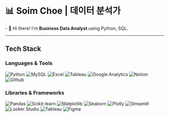 <h1>📊 Soim Choe | 데이터 분석가</h1>

<p>
- 👋 Hi there! I'm <strong>Business Data Analyst</strong> using Python, SQL.
  <br>
</p>

---
## Tech Stack

### Languages & Tools
![Python](https://img.shields.io/badge/-Python-3776AB?style=flat-square&logo=python&logoColor=white)
![MySQL](https://img.shields.io/badge/-MySQL-4479A1?style=flat-square&logo=mysql&logoColor=white)
![Excel](https://img.shields.io/badge/-Excel-217346?style=flat-square&logo=microsoft-excel&logoColor=white)
![Tableau](https://img.shields.io/badge/-Tableau-E97627?style=flat-square&logo=tableau&logoColor=white)
![Google Analytics](https://img.shields.io/badge/-Google%20Analytics-FABB05?style=flat-square&logo=googleanalytics&logoColor=white)
![Notion](https://img.shields.io/badge/-Notion-000000?style=flat-square&logo=notion&logoColor=white)
![Github](https://img.shields.io/badge/-Github-181717?style=flat-square&logo=github&logoColor=white)

### Libraries & Frameworks
![Pandas](https://img.shields.io/badge/-Pandas-150458?style=flat-square&logo=pandas&logoColor=white)
![Scikit-learn](https://img.shields.io/badge/-Scikit--learn-F7931E?style=flat-square&logo=scikitlearn&logoColor=white)
![Matplotlib](https://img.shields.io/badge/-Matplotlib-3776AB?style=flat-square&logo=matplotlib&logoColor=white)
![Seaborn](https://img.shields.io/badge/-Seaborn-2E5C6E?style=flat-square)
![Plotly](https://img.shields.io/badge/-Plotly-3F4F75?style=flat-square&logo=plotly&logoColor=white)
![Streamlit](https://img.shields.io/badge/-Streamlit-FF4B4B?style=flat-square&logo=streamlit&logoColor=white)
![Looker Studio](https://img.shields.io/badge/-Looker%20Studio-4285F4?style=flat-square&logo=looker&logoColor=white)
![Tableau](https://img.shields.io/badge/-Tableau-E97627?style=flat-square&logo=tableau&logoColor=white)
![Figma](https://img.shields.io/badge/-Figma-F24E1E?style=flat-square&logo=figma&logoColor=white)

